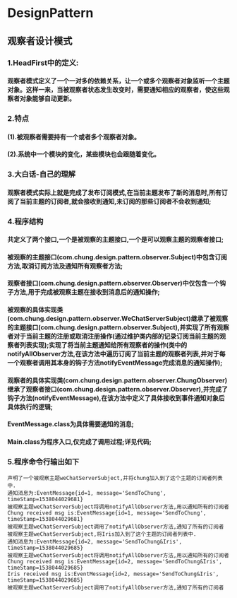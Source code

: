 # DesignPattern
## 观察者设计模式
### 1.HeadFirst中的定义:
#### 观察者模式定义了一个一对多的依赖关系，让一个或多个观察者对象监听一个主题对象。这样一来，当被观察者状态发生改变时，需要通知相应的观察者，使这些观察者对象能够自动更新。

### 2.特点
#### (1).被观察者需要持有一个或者多个观察者对象。
#### (2).系统中一个模块的变化，某些模块也会跟随着变化。

### 3.大白话-自己的理解
#### 观察者模式实际上就是完成了发布订阅模式,在当前主题发布了新的消息时,所有订阅了当前主题的订阅者,就会接收到通知,未订阅的那些订阅者不会收到通知;


### 4.程序结构
#### 共定义了两个接口,一个是被观察的主题接口,一个是可以观察主题的观察者接口;
#### 被观察的主题接口(com.chung.design.pattern.observer.Subject)中包含订阅方法,取消订阅方法及通知所有观察者方法;
#### 观察者接口(com.chung.design.pattern.observer.Observer)中仅包含一个钩子方法,用于完成被观察主题在接收到消息后的通知操作;
#### 被观察的具体实现类(com.chung.design.pattern.observer.WeChatServerSubject)继承了被观察的主题接口(com.chung.design.pattern.observer.Subject),并实现了所有观察者对于当前主题的注册或取消注册操作(通过维护类内部的记录订阅当前主题的观察者列表实现);实现了将当前主题通知给所有观察者的操作(类中的notifyAllObserver方法,在该方法中遍历订阅了当前主题的观察者列表,并对于每一个观察者调用其本身的钩子方法notifyEventMessage完成消息的通知操作);
#### 观察者的具体实现类(com.chung.design.pattern.observer.ChungObserver)继承了观察者接口(com.chung.design.pattern.observer.Observer),并完成了钩子方法(notifyEventMessage),在该方法中定义了具体接收到事件通知对象后具体执行的逻辑;
#### EventMessage.class为具体需要通知的消息;
#### Main.class为程序入口,仅完成了调用过程;详见代码;

### 5.程序命令行输出如下
    声明了一个被观察主题weChatServerSubject,并将chung加入到了这个主题的订阅者列表中.
    通知消息为:EventMessage{id=1, message='SendToChung', timeStamp=1538044029681}
    被观察主题weChatServerSubject将调用notifyAllObserver方法,用以通知所有的订阅者
    Chung received msg is:EventMessage{id=1, message='SendToChung', timeStamp=1538044029681}
    被观察主题weChatServerSubject调用了notifyAllObserver方法,通知了所有的订阅者
    被观察主题weChatServerSubject,将Iris加入到了这个主题的订阅者列表中.
    通知消息为:EventMessage{id=2, message='SendToChung&Iris', timeStamp=1538044029685}
    被观察主题weChatServerSubject将调用notifyAllObserver方法,用以通知所有的订阅者
    Chung received msg is:EventMessage{id=2, message='SendToChung&Iris', timeStamp=1538044029685}
    Iris received msg is:EventMessage{id=2, message='SendToChung&Iris', timeStamp=1538044029685}
    被观察主题weChatServerSubject调用了notifyAllObserver方法,通知了所有的订阅者